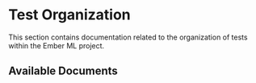 # Test Organization

This section contains documentation related to the organization of tests within the Ember ML project.

## Available Documents